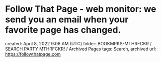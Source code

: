 # Follow That Page - web monitor: we send you an email when your favorite page has changed.

created: April 8, 2022 9:08 AM (UTC)
folder: BOOKMRKS-MTHRFCKR / SEARCH PARTY MTHRFCKR! / Archived Pages
tags: Search, archived
url: https://followthatpage.com